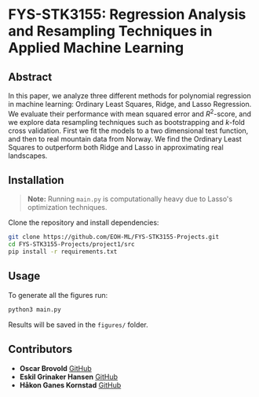 
# FYS-STK3155: Regression Analysis and Resampling Techniques in Applied Machine Learning

## Abstract

In this paper, we analyze three different methods for polynomial regression in machine learning: Ordinary Least Squares, Ridge, and Lasso Regression. We evaluate their performance with mean squared error and $R^2$-score, and we explore data resampling techniques such as bootstrapping and $\textit{k}$-fold cross validation. First we fit the models to a two dimensional test function, and then to real mountain data from Norway. We find the Ordinary Least Squares to outperform both Ridge and Lasso in approximating real landscapes.

## Installation
> **Note:** Running `main.py` is computationally heavy due to Lasso's optimization techniques. 

Clone the repository and install dependencies:

```bash
git clone https://github.com/EOH-ML/FYS-STK3155-Projects.git
cd FYS-STK3155-Projects/project1/src
pip install -r requirements.txt
```

## Usage

To generate all the figures run: 

```bash
python3 main.py
```

Results will be saved in the `figures/` folder.

## Contributors

- **Oscar Brovold** [GitHub](https://github.com/oscarbrovold)
- **Eskil Grinaker Hansen** [GitHub](https://github.com/eskilgrin)
- **Håkon Ganes Kornstad** [GitHub](https://github.com/hakonko)
